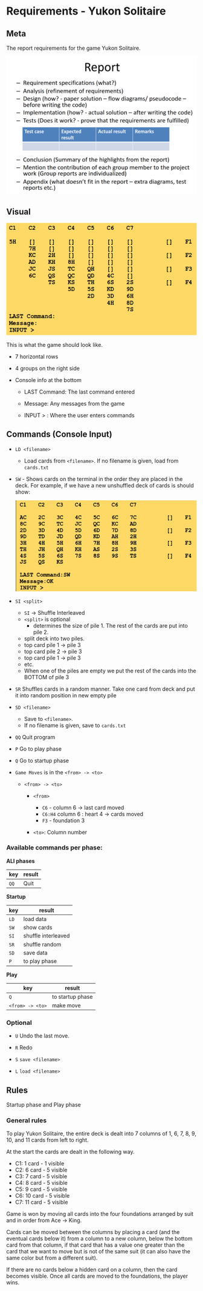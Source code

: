# Requirements - Yukon Solitaire

## Meta

The report requirements for the game Yukon Solitaire.

![Report requirements](./report-requirements.png)

## Visual

![Game board layout\label{layout-board}](./layout.png)

This is what the game should look like.

- 7 horizontal rows

- 4 groups on the right side

- Console info at the bottom

    - LAST Command: The last command entered

    - Message: Any messages from the game

    - INPUT > : Where the user enters commands

## Commands (Console Input)

- `LD <filename>`
    - Load cards from `<filename>`. If no filename is given, load from `cards.txt`

- `SW` - Shows cards on the terminal in the order they are placed in the deck. For example, if we have a new
  unshuffled deck of cards is should show:

  ![Unshuffled deck](./sw-sorted-deck.png)

- `SI <split>`
    - `SI` -> Shuffle Interleaved
    - `<split>` is optional
        - determines the size of pile 1. The rest of the cards are put into pile 2.
    - split deck into two piles.
    - top card pile 1 -> pile 3
    - top card pile 2 -> pile 3
    - top card pile 1 -> pile 3
    - etc.
    - When one of the piles are empty we put the rest of the cards into the BOTTOM of pile 3

- `SR` Shuffles cards in a random manner. Take one card from deck and put it into random position in new empty pile

- `SD <filename>`
    - Save to `<filename>`.
    - If no filename is given, save to `cards.txt`

- `QQ` Quit program

- `P` Go to play phase

- `Q` Go to startup phase

- `Game Moves` is in the `<from> -> <to>`
    - `<from> -> <to>`
        - `<from>`

            - `C6` - column 6 -> last card moved
            - `C6:H4` column 6 : heart 4 -> cards moved
            - `F3` - foundation 3

        - `<to>`: Column number

### Available commands per phase:

**ALl phases**

| key  | result |
|------|--------|
| `QQ` | Quit   |

**Startup**

| key  | result              |
|------|---------------------|
| `LD` | load data           |
| `SW` | show cards          |
| `SI` | shuffle interleaved |
| `SR` | shuffle random      |
| `SD` | save data           |
| `P`  | to play phase       |

**Play**

| key              | result           |
|------------------|------------------|
| `Q`              | to startup phase |
| `<from> -> <to>` | make move        |

### Optional

- `U` Undo the last move.

- `R` Redo

- `S` `save <filename>`

- `L` `load <filename>`

## Rules

Startup phase and Play phase

### General rules

To play Yukon Solitaire, the entire deck is dealt into 7 columns of 1, 6, 7, 8, 9, 10, and 11 cards from left to right.

At the start the cards are dealt in the following way.

- C1: 1 card - 1 visible
- C2: 6 card - 5 visible
- C3: 7 card - 5 visible
- C4: 8 card - 5 visible
- C5: 9 card - 5 visible
- C6: 10 card - 5 visible
- C7: 11 card - 5 visible

Game is won by moving all cards into the four foundations arranged by suit and in order from Ace -> King.

Cards can be moved between the columns by placing a card (and the eventual cards below it) from a column to a new
column, below the bottom card from that column, if that card that has a value one greater than the card that we want to
move but is not of the same suit (it can also have the same color but from a different suit).

If there are no cards below a hidden card on a column, then the card becomes visible. Once all cards are moved to the
foundations, the player wins.
